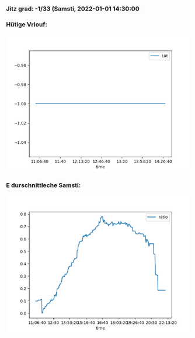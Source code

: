 ### Jitz grad: -1/33 (Samsti, 2022-01-01 14:30:00

### Hütige Vrlouf:
![Graph](Today.png)

### E durschnittleche Samsti:
![Graph](Samsti.png)